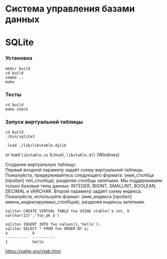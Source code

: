 # Система управления базами данных


# SQLite

### Установка
```
mkdir build
cd build
cmake ..
make
```

### Тесты
```
cd build
make check
```

### Запуск виртуальной таблицы
```
cd build
./bin/sqlite3
```


```
.load ./lib/libvtable.dylib
```
or load `libvtable.so` (Linux), `libvtable.dll` (Windows)

Создание виртуальную таблицу:  
Первый входной параметр задаёт схему виртуальной таблицы. Пожалуйста, придерживайтесь следующего формата:
(имя_столбца [пробел] тип_столбца), разделяя столбцы запятыми.
Мы поддерживаем только базовые типы данных: INTEGER, BIGINT, SMALLINT, BOOLEAN, DECIMAL и VARCHAR.
Второй параметр задаёт схему индекса. Пожалуйста, используйте формат:
(имя_индекса [пробел] имена_индексируемых_столбцов), разделяя индексы запятыми.
```
sqlite> CREATE VIRTUAL TABLE foo USING vtable('a int, b varchar(13)','foo_pk a')
```


```
sqlite> INSERT INTO foo values(1,'hello');
sqlite> SELECT * FROM foo ORDER BY a;
a           b         
----------  ----------
1           hello   
```



https://sqlite.org/vtab.html


